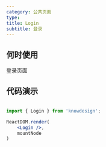 ```yaml
---
category: 公共页面
type: 
title: Login
subtitle: 登录
---
```


## 何时使用

登录页面

## 代码演示

``` jsx | pure

import { Login } from 'knowdesign';

ReactDOM.render(
    <Login />,
    mountNode
)
```
